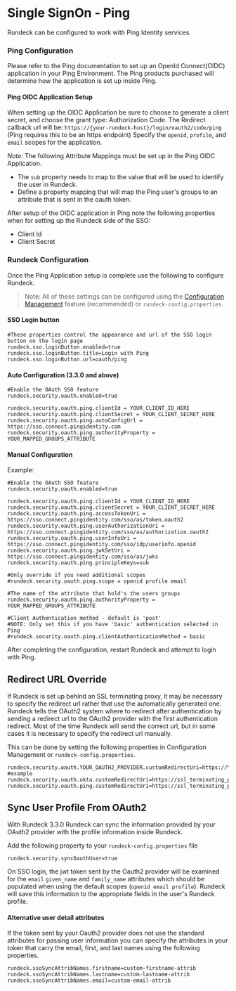 # Single SignOn - Ping

Rundeck can be configured to work with Ping Identity services.

### Ping Configuration

Please refer to the Ping documentation to set up an OpenId Connect(OIDC) application in your Ping Environment.
The Ping products purchased will determine how the application is set up inside Ping.

#### Ping OIDC Application Setup
When setting up the OIDC Application be sure to choose to generate a client secret, and choose the grant type: Authorization Code.
The Redirect callback url will be: `https://{your-rundeck-host}/login/oauth2/code/ping` (Ping requires this to be an https endpoint)
Specify the `openid`, `profile`, and `email` scopes for the application.

_Note:_ The following Attribute Mappings must be set up in the Ping OIDC Application.

- The `sub` property needs to map to the value that will be used to identify the user in Rundeck.
- Define a property mapping that will map the Ping user's groups to an attribute that is sent in the oauth token.

After setup of the OIDC application in Ping note the following properties when for setting up the Rundeck side of the SSO:

- Client Id
- Client Secret

### Rundeck Configuration

Once the Ping Application setup is complete use the following to configure Rundeck.

> Note: All of these settings can be configured using the [Configuration Management](/manual/configuration-mgmt/configmgmt.md) feature (recommended) or `rundeck-config.properties`.

#### SSO Login button

```properties
#These properties control the appearance and url of the SSO login button on the login page
rundeck.sso.loginButton.enabled=true
rundeck.sso.loginButton.title=Login with Ping
rundeck.sso.loginButton.url=oauth/ping
```

#### Auto Configuration (3.3.0 and above)

```properties
#Enable the OAuth SSO feature
rundeck.security.oauth.enabled=true

rundeck.security.oauth.ping.clientId = YOUR_CLIENT_ID_HERE
rundeck.security.oauth.ping.clientSecret = YOUR_CLIENT_SECRET_HERE
rundeck.security.oauth.ping.autoConfigUrl = https://sso.connect.pingidentity.com
rundeck.security.oauth.ping.authorityProperty = YOUR_MAPPED_GROUPS_ATTRIBUTE
```

#### Manual Configuration

Example:

```properties
#Enable the OAuth SSO feature
rundeck.security.oauth.enabled=true

rundeck.security.oauth.ping.clientId = YOUR_CLIENT_ID_HERE
rundeck.security.oauth.ping.clientSecret = YOUR_CLIENT_SECRET_HERE
rundeck.security.oauth.ping.accessTokenUri = 	https://sso.connect.pingidentity.com/sso/as/token.oauth2
rundeck.security.oauth.ping.userAuthorizationUri = https://sso.connect.pingidentity.com/sso/as/authorization.oauth2
rundeck.security.oauth.ping.userInfoUri = 	https://sso.connect.pingidentity.com/sso/idp/userinfo.openid
rundeck.security.oauth.ping.jwkSetUri = 	https://sso.connect.pingidentity.com/sso/as/jwks
rundeck.security.oauth.ping.principleKeys=sub

#Only override if you need additional scopes
#rundeck.security.oauth.ping.scope = openid profile email

#The name of the attribute that hold's the users groups
rundeck.security.oauth.ping.authorityProperty = YOUR_MAPPED_GROUPS_ATTRIBUTE

#Client Authentication method - default is 'post'
#NOTE: Only set this if you have 'basic' authentication selected in Ping
#rundeck.security.oauth.ping.clientAuthenticationMethod = basic

```

After completing the configuration, restart Rundeck and attempt to login with Ping.

## Redirect URL Override

If Rundeck is set up behind an SSL terminating proxy, it may be necessary to specify the redirect url rather that use the
automatically generated one. Rundeck tells the OAuth2 system where to redirect after authentication by sending a redirect
url to the OAuth2 provider with the first authentication redirect. Most of the time Rundeck
will send the correct url, but in some cases it is necessary to specify the redirect url manually.

This can be done by setting the following properties in Configuration Management or `rundeck-config.properties`.

```properties
rundeck.security.oauth.YOUR_OAUTH2_PROVIDER.customRedirectUri=https://YOUR_RUNDECK_SERVER/login/oauth2/code/PROVIDER
#example
rundeck.security.oauth.okta.customRedirectUri=https://ssl_terminating_proxy.com/login/oauth2/code/okta
rundeck.security.oauth.ping.customRedirectUri=https://ssl_terminating_proxy.com/login/oauth2/code/ping
```

## Sync User Profile From OAuth2

With Rundeck 3.3.0 Rundeck can sync the information provided by your OAuth2 provider with the profile information inside Rundeck.

Add the following property to your `rundeck-config.properties` file

```properties
rundeck.security.syncOauthUser=true
```

On SSO login, the jwt token sent by the Oauth2 provider will be examined for the `email` `given_name` and `family_name` attributes
which should be populated when using the default scopes (`openid email profile`).
Rundeck will save this information to the appropriate fields in the user's Rundeck profile.

#### Alternative user detail attributes

If the token sent by your Oauth2 provider does not use the standard attributes for passing user information you can specify
the attributes in your token that carry the email, first, and last names using the following properties.

```properties
rundeck.ssoSyncAttribNames.firstname=custom-firstname-attrib
rundeck.ssoSyncAttribNames.lastname=custom-lastname-attrib
rundeck.ssoSyncAttribNames.email=custom-email-attrib
```
